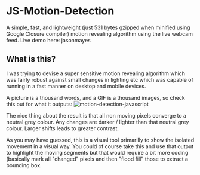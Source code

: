 # JS-Motion-Detection
A simple, fast, and lightweight (just 531 bytes gzipped when minified using Google Closure compiler) motion revealing algorithm using the live webcam feed. Live demo here: jasonmayes

## What is this?

I was trying to devise a super sensitive motion revealing algorithm which was fairly robust against small changes in lighting etc which was capable of running in a fast manner on desktop and mobile devices.

A picture is a thousand words, and a GIF is a thousand images, so check this out for what it outputs:
![motion-detection-javascript](https://cloud.githubusercontent.com/assets/4972997/23983088/1b8a3856-09cf-11e7-8836-3be8245e4678.gif)

The nice thing about the result is that all non moving pixels converge to a neutral grey colour. Any changes are darker / lighter than that neutral grey colour. Larger shifts leads to greater contrast.

As you may have guessed, this is a visual tool primarilly to show the isolated movement in a visual way. You could of course take this and use that output to highlight the moving segments but that would require a bit more coding (basically mark all "changed" pixels and then "flood fill" those to extract a bounding box.
